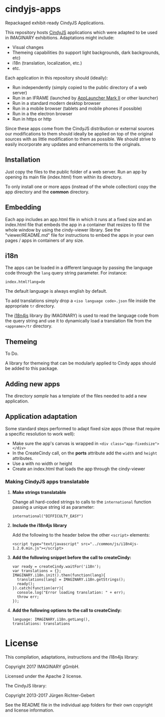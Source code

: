 # cindyjs-apps

Repackaged exhibit-ready CindyJS Applications.

This repository hosts [CindyJS](https://github.com/CindyJS/CindyJS) applications which were adapted to be used in 
IMAGINARY exhibitions. Adaptations might include:

- Visual changes
- Themeing capabilities (to support light backgrounds, dark backgrounds, etc)
- i18n (translation, localization, etc.)
- etc.

Each application in this repository should (ideally):

- Run independently (simply copied to the public directory of a web server)
- Run in an IFRAME (launched by [AppLauncher Mark II](https://github.com/IMAGINARY/applauncher2) or other launcher) 
- Run in a standard modern desktop browser
- Run in a mobile browser (tablets and mobile phones if possible)
- Run in a the electron browser
- Run in https or http

Since these apps come from the CindyJS distribution or external sources our modifications to them should ideally
 be applied on top of the original sources with as little modification to them as possible. We should strive to
 easily incorporate any updates and enhancements to the originals.

## Installation

Just copy the files to the public folder of a web server. Run an app by opening its main file (index.html) from
within its directory.

To only install one or more apps (instead of the whole collection) copy the app directory and the **common** directory.

## Embedding

Each app includes an app.html file in which it runs at a fixed size and an index.html file that embeds the app in a 
container that resizes to fill the whole window by using the cindy-viewer library. See the "viewer/README.md" file
for instructions to embed the apps in your own pages / apps in containers of any size.

## i18n

The apps can be loaded in a different language by passing the language code through the `lang` query string parameter.
For instance:

`index.html?lang=de`

The default language is always english by default. 

To add translations simply drop a `<iso language code>.json` file inside the appropriate `tr` directory.

The [i18n4js](https://github.com/IMAGINARY/i18n4js) library (by IMAGINARY) is used to read the language code from the query string and use it to dynamically 
load a translation file from the `<appname>/tr` directory.

## Themeing

To Do.

A library for themeing that can be modularly applied to Cindy apps should be added to this package.

## Adding new apps

The directory *sample* has a template of the files needed to add a new application.

## Application adaptation

Some standard steps performed to adapt fixed size apps (those that require a specific resolution to work well):

- Make sure the app's canvas is wrapped in `<div class="app-fixedsize"></div>`
- In the CreateCindy call, on the **ports** attribute add the `width` and `height` attributes.
- Use a <canvas> with no width or height
- Create an index.html that loads the app through the cindy-viewer

### Making CindyJS apps translatable

1. **Make strings translatable**

    Change all hard-coded strings to calls to the `international` function passing a unique string id as parameter:
  
    `international("DIFFICULTY_EASY")`
  
1. **Include the i18n4js library**

    Add the following to the header below the other `<script>` elements:
    
    `<script type="text/javascript" src="../common/js/i18n4js-1.2.0.min.js"></script>`

1. **Add the following snippet before the call to createCindy:**

    ```
    var ready = createCindy.waitFor('i18n');
    var translations = {};
    IMAGINARY.i18n.init().then(function(lang){
      translations[lang] = IMAGINARY.i18n.getStrings();
      ready();
    }).catch(function(err){
      console.log("Error loading translation: " + err);
      throw err;
    });
    ```
    
1. **Add the following options to the call to createCindy:**

    ```
    language: IMAGINARY.i18n.getLang(),
    translations: translations
    ```
    
# License

This compilation, adaptations, instructions and the i18n4js library:

Copyright 2017 IMAGINARY gGmbH.

Licensed under the Apache 2 license.

The CindyJS library:

Copyright 2013-2017 Jürgen Richter-Gebert

See the README file in the individual app folders for their own copyright and license information.